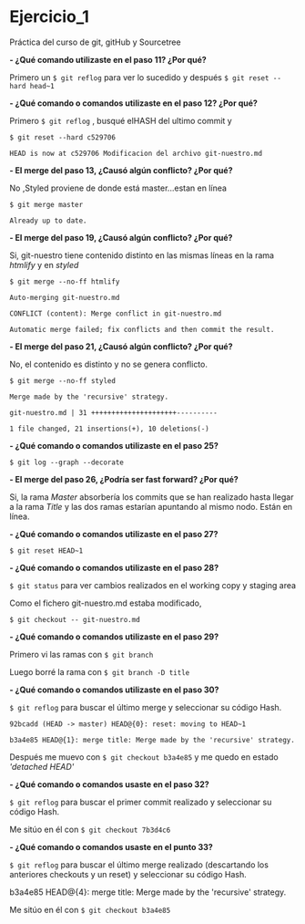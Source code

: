 # Ejercicio_1
Práctica del curso de git, gitHub y Sourcetree 

**- ¿Qué comando utilizaste en el paso 11? ¿Por qué?**

Primero un `$ git reflog` para ver lo sucedido y después `$ git reset --hard head~1`

**- ¿Qué comando o comandos utilizaste en el paso 12? ¿Por qué?**

 Primero `$ git reflog`  , busqué elHASH del ultimo commit y 

`$ git reset --hard c529706`

`HEAD is now at c529706 Modificacion del archivo git-nuestro.md`

**- El merge del paso 13, ¿Causó algún conflicto? ¿Por qué?**

No ,Styled proviene de donde está master...estan en línea

`$ git merge master`

`Already up to date.`

**- El merge del paso 19, ¿Causó algún conflicto? ¿Por qué?**

Si,  git-nuestro tiene contenido distinto en las mismas líneas en la rama _htmlify_ y en _styled_

`$ git merge --no-ff htmlify`

`Auto-merging git-nuestro.md`

`CONFLICT (content): Merge conflict in git-nuestro.md`

`Automatic merge failed; fix conflicts and then commit the result.`

**- El merge del paso 21, ¿Causó algún conflicto? ¿Por qué?**

No, el contenido es distinto y no se genera conflicto.

`$ git merge --no-ff styled`

`Merge made by the 'recursive' strategy.`

 `git-nuestro.md | 31 +++++++++++++++++++++----------`

 `1 file changed, 21 insertions(+), 10 deletions(-)`

**- ¿Qué comando o comandos utilizaste en el paso 25?**

`$ git log --graph --decorate`

**- El merge del paso 26, ¿Podría ser fast forward? ¿Por qué?**

Si, la rama _Master_ absorbería los commits que se han realizado hasta llegar a la rama _Title_ y las dos ramas estarían apuntando al mismo nodo. Están en línea.

**- ¿Qué comando o comandos utilizaste en el paso 27?**

`$ git reset HEAD~1`

**- ¿Qué comando o comandos utilizaste en el paso 28?**

`$ git status`  para ver cambios realizados en el working copy y staging area

Como el fichero git-nuestro.md estaba  modificado,

`$ git checkout -- git-nuestro.md`

**- ¿Qué comando o comandos utilizaste en el paso 29?**

Primero vi las ramas con `$ git branch`

Luego borré la rama con `$ git branch -D title`

**- ¿Qué comando o comandos utilizaste en el paso 30?**

`$ git reflog` para buscar el último merge y seleccionar su código Hash.

`92bcadd (HEAD -> master) HEAD@{0}: reset: moving to HEAD~1`

`b3a4e85 HEAD@{1}: merge title: Merge made by the 'recursive' strategy.`

Después me muevo con `$ git checkout b3a4e85` y me quedo en estado _'detached HEAD'_ 



**- ¿Qué comando o comandos usaste en el paso 32?**

`$ git reflog` para buscar el primer commit realizado y seleccionar su código Hash.

Me sitúo en él con `$ git checkout 7b3d4c6`


**- ¿Qué comando o comandos usaste en el punto 33?**



`$ git reflog` para buscar el último merge realizado (descartando los anteriores checkouts y un reset) y seleccionar su código Hash.

b3a4e85 HEAD@{4}: merge title: Merge made by the 'recursive' strategy.

Me sitúo en él con `$ git checkout b3a4e85`



